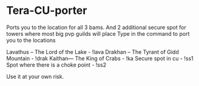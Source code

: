 # Tera-CU-porter
Ports you to the location for all 3 bams. And 2 additional secure spot for towers where most big pvp guilds will place
Type in the command to port you to the locations

Lavathus – The Lord of the Lake  - !lava
Drakhan – The Tyrant of Gidd Mountain - !drak
Kaithan— The King of Crabs   -  !ka
Secure spot in cu - !ss1
Spot where there is a choke point  - !ss2

Use it at your own risk.
